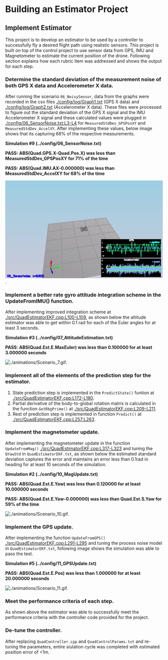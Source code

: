 # Building an Estimator Project #

## Implement Estimator ##

This project is to develop an estimator to be used by a controller to successfully fly a desired flight path using realistic sensors.  This project is built on top of the control project to use sensor data from GPS, IMU and Magnetometer to estimate the current position of the drone.  Following section explains how each rubric item was addressed and shows the output for each step.

### Determine the standard deviation of the measurement noise of both GPS X data and Accelerometer X data. ###

After running the scenario `06_NoisySensor`, data from the graphs were recorded in the csv files [./config/log/Graph1.txt](https://github.com/psaravind/FCND-Estimation-CPP/blob/master/config/log/Graph1.txt) (GPS X data) and [./config/log/Graph2.txt](https://github.com/psaravind/FCND-Estimation-CPP/blob/master/config/log/Graph2.txt) (Accelerometer X data).  These files were processed to figure out the standard deviation of the GPS X signal and the IMU Accelerometer X signal and these calculated values were plugged in [./config/06_SensorNoise.txt:L3-L4](https://github.com/psaravind/FCND-Estimation-CPP/blob/master/config/06_SensorNoise.txt#L3-L4) for `MeasuredStdDev_GPSPosXY` and `MeasuredStdDev_AccelXY`.  After implementing these values, below image shows that its capturing 68% of the respective measurements.

**Simulation #9 (../config/06_SensorNoise.txt)**

**PASS: ABS(Quad.GPS.X-Quad.Pos.X) was less than MeasuredStdDev_GPSPosXY for 71% of the time**

**PASS: ABS(Quad.IMU.AX-0.000000) was less than MeasuredStdDev_AccelXY for 68% of the time**

![./animations/Scenario_6.gif](https://github.com/psaravind/FCND-Estimation-CPP/blob/master/animations/Simulator_6.gif).

### Implement a better rate gyro attitude integration scheme in the UpdateFromIMU() function. ###

After implementing improved integration scheme at [./src/QuadEstimatorEKF.cpp:L100-L109](https://github.com/psaravind/FCND-Estimation-CPP/blob/master/src/QuadEstimatorEKF.cpp#L100-L109), as shown below the altitude estimator was able to get within 0.1 rad for each of the Euler angles for at least 3 seconds.

**Simulation #3 (../config/07_AttitudeEstimation.txt)**

**PASS: ABS(Quad.Est.E.MaxEuler) was less than 0.100000 for at least 3.000000 seconds**

![./animations/Scenario_7.gif](https://github.com/psaravind/FCND-Estimation-CPP/blob/master/animations/Scenario_7.gif).

### Implement all of the elements of the prediction step for the estimator. ###

1. State prediction step is implemented in the `PredictState()` funtion at [./src/QuadEstimatorEKF.cpp:L172-L180](https://github.com/psaravind/FCND-Estimation-CPP/blob/master/src/QuadEstimatorEKF.cpp#L172-L180).
2. Partial derivative of the body-to-global rotation matrix is calculated in the function `GetRbgPrime()` at [./src/QuadEstimatorEKF.cpp:L209-L211](https://github.com/psaravind/FCND-Estimation-CPP/blob/master/src/QuadEstimatorEKF.cpp#L172-L180). 
3. Rest of prediction step is implemented in function `Predict()` at [./src/QuadEstimatorEKF.cpp:L257:L263](https://github.com/psaravind/FCND-Estimation-CPP/blob/master/src/QuadEstimatorEKF.cpp#L257-L263).

### Implement the magnetometer update. ###

After implementing the magnetometer update in the function `UpdateFromMag()` [./src/QuadEstimatorEKF.cpp:L317-L323](https://github.com/psaravind/FCND-Estimation-CPP/blob/master/src/QuadEstimatorEKF.cpp#L317-L323) and tuning the `QYawStd` in `QuadEstimatorEKF.txt`, as shown below the estimated standard deviation captures the error and maintains an error less than 0.1rad in heading for at least 10 seconds of the simulation.

**Simulation #2 (../config/10_MagUpdate.txt)**

**PASS: ABS(Quad.Est.E.Yaw) was less than 0.120000 for at least 10.000000 seconds**

**PASS: ABS(Quad.Est.E.Yaw-0.000000) was less than Quad.Est.S.Yaw for 59% of the time**

![./animations/Scenario_10.gif](https://github.com/psaravind/FCND-Estimation-CPP/blob/master/animations/Scenario_10.gif).

### Implement the GPS update. ###

After implementing the function `UpdateFromGPS()` [./src/QuadEstimatorEKF.cpp:L291-L295](https://github.com/psaravind/FCND-Estimation-CPP/blob/master/src/QuadEstimatorEKF.cpp#L291-L295) and tuning the process noise model in `QuadEstimatorEKF.txt`, following image shows the simulation was able to pass the test.

**Simulation #5 (../config/11_GPSUpdate.txt)** 

**PASS: ABS(Quad.Est.E.Pos) was less than 1.000000 for at least 20.000000 seconds**

![./animations/Scenario_11.gif](https://github.com/psaravind/FCND-Estimation-CPP/blob/master/animations/Scenario_11.gif).

### Meet the performance criteria of each step. ###

As shown above the estimator was able to successfully meet the performance criteria with the controller code provided for the project.

### De-tune the controller. ###

After replacing `QuadController.cpp` and `QuadControlParams.txt` and re-tuning the parameters, entire siulation cycle was completed with estimated position error of <1m.
